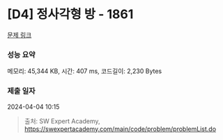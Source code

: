 # [D4] 정사각형 방 - 1861 

[문제 링크](https://swexpertacademy.com/main/code/problem/problemDetail.do?contestProbId=AV5LtJYKDzsDFAXc) 

### 성능 요약

메모리: 45,344 KB, 시간: 407 ms, 코드길이: 2,230 Bytes

### 제출 일자

2024-04-04 10:15



> 출처: SW Expert Academy, https://swexpertacademy.com/main/code/problem/problemList.do